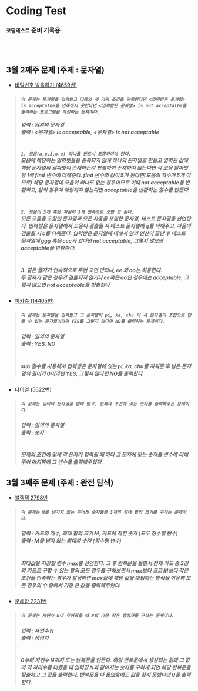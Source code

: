 # Coding Test

### `코딩테스트` 준비 기록용

<br/>
<br/>

## 3월 2째주 문제 (주제 : 문자열)
- [비밀번호 발음하기 (4659번)](https://www.acmicpc.net/problem/4659)

> ##### `이 문제는 문자열을 입력받고 다음의 세 가지 조건을 만족한다면 <입력받은 문자열> is acceptalbe을 만족하지 못한다면 <입력받은 문자열> is not acceptalbe를 출력하는 프로그램을 작성하는 문제이다.` <br/><br/> 입력 : 임의의 문자열 <br/> 출력 : <문자열> is acceptable, <문자열> is not acceptable <br/>
> ##### <br/> `1. 모음(a,e,i,o,u) 하나를 반드시 포함하여야 한다.` <br/> 모음에 해당하는 알파벳들을 중복되지 않게 하나의 문자열로 만들고 입력된 값에 해당 문자열의 알파벳이 존재하는지 판별하여 존재하지 않는다면 각 모음 알파벳 당 1씩 find 변수에 더해준다. find 변수의 값이 5가 된다면(모음의 개수가 5개 이므로) 해당 문자열에 모음이 하나도 없는 경우이므로 이때 not acceptable을 반환하고, 앞의 경우에 해당하지 않는다면 acceptable을 반환하는 함수를 만든다.
> ##### <br/> `2. 모음이 3개 혹은 자음이 3개 연속으로 오면 안 된다.` <br/> 모든 모음을 포함한 문자열과 모든 자음을 포함한 문자열, 테스트 문자열을 선언한다. 입력받은 문자열에서 모음이 검출될 시 테스트 문자열에 g를 더해주고, 자음이 검출될 시 c를 더해준다. 입력받은 문자열에 대해서 앞의 연산이 끝난 후 테스트 문자열에 ggg 혹은 ccc가 있다면 not acceptable, 그렇지 않으면 acceptable을 반환한다.
> ##### <br/> 3. 같은 글자가 연속적으로 두번 오면 안되나, ee 와 oo는 허용한다. <br/> 두 글자가 같은 경우가 검출되지 않거나 ee혹은 oo인 경우에는 acceptable, 그렇지 않으면 not acceptable을 반환한다.

- [피카츄 (14405번)](https://www.acmicpc.net/problem/14405)

> ##### `이 문제는 문자열을 입력받고 그 문자열이 pi, ka, chu 이 세 문자열의 조합으로 만들 수 있는 문자열이라면 YES를 그렇지 않다면 NO를 출력하는 문제이다.`
> ##### 입력 :  임의의 문자열 <br/>출력 : YES, NO
> ##### <br/>sub 함수를 사용해서 입력받은 문자열에 있는 pi, ka, chu를 지워준 후 남은 문자열의 길이가 0이라면 YES, 그렇지 않다면 NO를 출력한다.

- [다이얼 (5622번)](https://www.acmicpc.net/problem/5622)

> ##### `이 문제는 임의의 문자열을 입력 받고, 문제의 조건에 맞는 숫자를 출력해주는 문제이다.`
> ##### 입력 : 임의의 문자열 <br/>출력 : 숫자
> ##### <br/>문제의 조건에 맞게 각 문자가 입력될 때 마다 그 문자에 맞는 숫자를 변수에 더해주어 마지막에 그 변수를 출력해주었다.

## 3월 3째주 문제 (주제 : 완전 탐색)

- [블랙잭 2798번](https://www.acmicpc.net/problem/2798)
> ##### `이 문제는 M을 넘기지 않는 주어진 숫자들중 3개의 최대 합의 크기를 구하는 문제이다.`
> ##### 입력 : 카드의 개수, 최대 합의 크기 M, 카드에 적힌 숫자 (모두 정수형 변수) <br>출력 : M을 넘지 않는 최대의 숫자 (정수형 변수)
> ##### <br> 최대값을 저장할 변수 max를 선언한다. 그 후 반복문을 돌면서 전체 카드 중 3장의 카드로 구할 수 있는 합의 모든 경우를 구해보면서 max보다 크고 M보다 작은 조건을 만족하는 경우가 발생하면 max값에 해당 값을 대입하는 방식을 이용해 모든 경우의 수 중에서 가장 큰 값을 출력해주었다.

- [분해합 2231번](https://www.acmicpc.net/problem/2231)
> ##### `이 문제는 자연수 N이 주어졌을 때 N의 가장 작은 생성자를 구하는 문제이다.`
> ##### 입력 : 자연수 N<br>출력 : 생성자
> ##### <br> 0부터 자연수 N까지 도는 반복문을 만든다. 해당 반복문에서 생성되는 값과 그 값의 각 자리수를 더했을 때 입력값 N과 같아지는 숫자를 구하게 되면 해당 반복문을 탈출하고 그 값을 출력한다. 반복문을 다 돌았음에도 값을 찾지 못했다면 0을 출력한다.